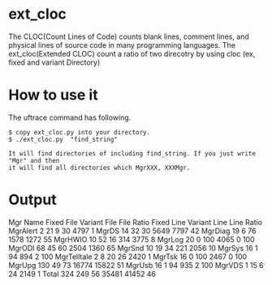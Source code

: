 
ext_cloc
=======

The CLOC(Count Lines of Code) counts blank lines, comment lines, and physical lines of source code in many programming languages.
The ext_cloc(Extended CLOC) count a ratio of two direcotry by using cloc (ex, fixed and variant Directory)

How to use it
==================
The uftrace command has following.

	$ copy ext_cloc.py into your directory.
    $ ./ext_cloc.py  "find_string"

	It will find directories of including find_string. If you just write "Mgr" and then
	it will find all directories which MgrXXX, XXXMgr.

Output
============================================================================================================
Mgr Name Fixed File      Variant File    File Ratio      Fixed Line      Variant Line    Line Ratio
MgrAlert      2              21               9              30            4797               1
MgrDS         14              32              30            5649            7797              42
MgrDiag         19               6              76            1578            1272              55
MgrHWIO         10              52              16             314            3775               8
MgrLog         20               0             100            4065               0             100
MgrODI         68              45              60            2504            1360              65
MgrSnd         10              19              34             221            2056              10
MgrSys         16               1              94             894               2             100
MgrTelltale    2               8              20              26            2420               1
MgrTsk         16               0             100            2467               0             100
MgrUpg        130              49              73           16774           15822              51
MgrUsb         16               1              94             935               2             100
MgrVDS          1              15               6              24            2149               1
Total        324             249              56           35481           41452              46


